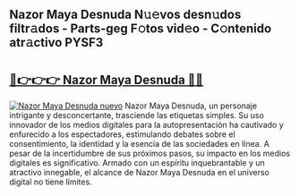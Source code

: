 ## Nazor Maya Desnuda N𝚞𝚎vos desn𝚞dos filtr𝚊dos - Parts-geg F𝚘tos vid𝚎o - C𝚘ntenido atr𝚊ctivo PYSF3

# <h2><a href="http://mb9y8p.tromn.icu/?c=Nazor+Maya+Desnuda">🔗👉👉👉 Nazor Maya Desnuda 🔗🔗</a></h2>

[![Nazor Maya Desnuda nuevo](https://i.imgur.com/pEAQMta.gif)](http://mb9y8p.tromn.icu/?c=Nazor+Maya+Desnuda)
Nazor Maya Desnuda, un personaje intrigante y desconcertante, trasciende las etiquetas simples. Su uso innovador de los medios digitales para la autopresentación ha cautivado y enfurecido a los espectadores, estimulando debates sobre el consentimiento, la identidad y la esencia de las sociedades en línea. A pesar de la incertidumbre de sus próximos pasos, su impacto en los medios digitales es significativo. Armado con un espíritu inquebrantable y un atractivo innegable, el alcance de Nazor Maya Desnuda en el universo digital no tiene límites.

